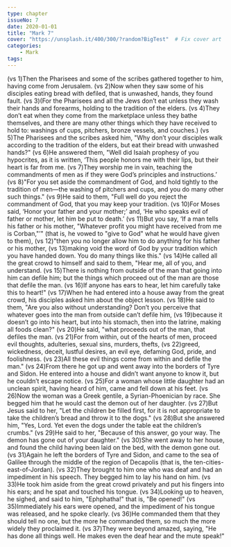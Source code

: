 ```yaml
---
type: chapter
issueNo: 7
date: 2020-01-01
title: "Mark 7"
cover: "https://unsplash.it/400/300/?random?BigTest"  # Fix cover art
categories: 
    - Mark
tags:
---
```


(vs 1)Then the Pharisees and some of the scribes gathered together to him, having come from Jerusalem.  (vs 2)Now when they saw some of his disciples eating bread with defiled, that is unwashed, hands, they found fault.  (vs 3)(For the Pharisees and all the Jews don’t eat unless they wash their hands and forearms, holding to the tradition of the elders.  (vs 4)They don’t eat when they come from the marketplace unless they bathe themselves, and there are many other things which they have received to hold to: washings of cups, pitchers, bronze vessels, and couches.)  (vs 5)The Pharisees and the scribes asked him, "Why don’t your disciples walk according to the tradition of the elders, but eat their bread with unwashed hands?"  (vs 6)He answered them, "Well did Isaiah prophesy of you hypocrites, as it is written, ‘This people honors me with their lips, but their heart is far from me.  (vs 7)They worship me in vain, teaching the commandments of men as if they were God’s principles and instructions.’  (vs 8)"For you set aside the commandment of God, and hold tightly to the tradition of men—the washing of pitchers and cups, and you do many other such things."  (vs 9)He said to them, "Full well do you reject the commandment of God, that you may keep your tradition.  (vs 10)For Moses said, ‘Honor your father and your mother;’ and, ‘He who speaks evil of father or mother, let him be put to death.’  (vs 11)But you say, ‘If a man tells his father or his mother, "Whatever profit you might have received from me is Corban,"’" (that is, he vowed to "give to God" what he would have given to them),  (vs 12)"then you no longer allow him to do anything for his father or his mother,  (vs 13)making void the word of God by your tradition which you have handed down. You do many things like this."  (vs 14)He called all the great crowd to himself and said to them, "Hear me, all of you, and understand.  (vs 15)There is nothing from outside of the man that going into him can defile him; but the things which proceed out of the man are those that defile the man.  (vs 16)If anyone has ears to hear, let him carefully take this to heart!"  (vs 17)When he had entered into a house away from the great crowd, his disciples asked him about the object lesson.  (vs 18)He said to them, "Are you also without understanding? Don’t you perceive that whatever goes into the man from outside can’t defile him,  (vs 19)because it doesn’t go into his heart, but into his stomach, then into the latrine, making all foods clean?"  (vs 20)He said, "what proceeds out of the man, that defiles the man.  (vs 21)For from within, out of the hearts of men, proceed evil thoughts, adulteries, sexual sins, murders, thefts,  (vs 22)greed, wickedness, deceit, lustful desires, an evil eye, defaming God, pride, and foolishness.  (vs 23)All these evil things come from within and defile the man."  (vs 24)From there he got up and went away into the borders of Tyre and Sidon. He entered into a house and didn’t want anyone to know it, but he couldn’t escape notice.  (vs 25)For a woman whose little daughter had an unclean spirit, having heard of him, came and fell down at his feet.  (vs 26)Now the woman was a Greek gentile, a Syrian-Phoenician by race. She begged him that he would cast the demon out of her daughter.  (vs 27)But Jesus said to her, "Let the children be filled first, for it is not appropriate to take the children’s bread and throw it to the dogs."  (vs 28)But she answered him, "Yes, Lord. Yet even the dogs under the table eat the children’s crumbs."  (vs 29)He said to her, "Because of this answer, go your way. The demon has gone out of your daughter."  (vs 30)She went away to her house, and found the child having been laid on the bed, with the demon gone out.  (vs 31)Again he left the borders of Tyre and Sidon, and came to the sea of Galilee through the middle of the region of Decapolis (that is, the ten-cities-east-of-Jordan).  (vs 32)They brought to him one who was deaf and had an impediment in his speech. They begged him to lay his hand on him.  (vs 33)He took him aside from the great crowd privately and put his fingers into his ears; and he spat and touched his tongue.  (vs 34)Looking up to heaven, he sighed, and said to him, "Ephphatha!" that is, "Be opened!"  (vs 35)Immediately his ears were opened, and the impediment of his tongue was released, and he spoke clearly.  (vs 36)He commanded them that they should tell no one, but the more he commanded them, so much the more widely they proclaimed it.  (vs 37)They were beyond amazed, saying, "He has done all things well. He makes even the deaf hear and the mute speak!" ﻿
